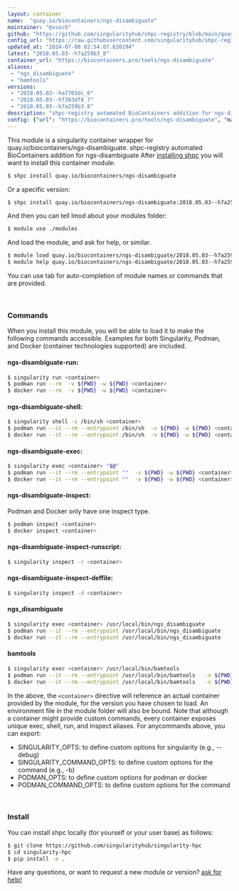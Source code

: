 ```yaml
---
layout: container
name:  "quay.io/biocontainers/ngs-disambiguate"
maintainer: "@vsoch"
github: "https://github.com/singularityhub/shpc-registry/blob/main/quay.io/biocontainers/ngs-disambiguate/container.yaml"
config_url: "https://raw.githubusercontent.com/singularityhub/shpc-registry/main/quay.io/biocontainers/ngs-disambiguate/container.yaml"
updated_at: "2024-07-08 02:54:07.620194"
latest: "2018.05.03--h7a259b3_8"
container_url: "https://biocontainers.pro/tools/ngs-disambiguate"
aliases:
 - "ngs_disambiguate"
 - "bamtools"
versions:
 - "2018.05.03--ha7703dc_6"
 - "2018.05.03--hf393df8_7"
 - "2018.05.03--h7a259b3_8"
description: "shpc-registry automated BioContainers addition for ngs-disambiguate"
config: {"url": "https://biocontainers.pro/tools/ngs-disambiguate", "maintainer": "@vsoch", "description": "shpc-registry automated BioContainers addition for ngs-disambiguate", "latest": {"2018.05.03--h7a259b3_8": "sha256:c82a0eb5122e1c76c74137d52ed462bb6af2c09ad75c80c637695088f3babd54"}, "tags": {"2018.05.03--ha7703dc_6": "sha256:8695e9f3bb10a56736234c0ec3c83da6249575cdbdbbe1160857c212c27ab657", "2018.05.03--hf393df8_7": "sha256:a86e59107e0f758435d2fd9d1fc81eeed7fa7c2dd66401fcafb400e52736dea7", "2018.05.03--h7a259b3_8": "sha256:c82a0eb5122e1c76c74137d52ed462bb6af2c09ad75c80c637695088f3babd54"}, "docker": "quay.io/biocontainers/ngs-disambiguate", "aliases": {"ngs_disambiguate": "/usr/local/bin/ngs_disambiguate", "bamtools": "/usr/local/bin/bamtools"}}
---
```


This module is a singularity container wrapper for quay.io/biocontainers/ngs-disambiguate.
shpc-registry automated BioContainers addition for ngs-disambiguate
After [installing shpc](#install) you will want to install this container module:


```bash
$ shpc install quay.io/biocontainers/ngs-disambiguate
```

Or a specific version:

```bash
$ shpc install quay.io/biocontainers/ngs-disambiguate:2018.05.03--h7a259b3_8
```

And then you can tell lmod about your modules folder:

```bash
$ module use ./modules
```

And load the module, and ask for help, or similar.

```bash
$ module load quay.io/biocontainers/ngs-disambiguate/2018.05.03--h7a259b3_8
$ module help quay.io/biocontainers/ngs-disambiguate/2018.05.03--h7a259b3_8
```

You can use tab for auto-completion of module names or commands that are provided.

<br>

### Commands

When you install this module, you will be able to load it to make the following commands accessible.
Examples for both Singularity, Podman, and Docker (container technologies supported) are included.

#### ngs-disambiguate-run:

```bash
$ singularity run <container>
$ podman run --rm  -v ${PWD} -w ${PWD} <container>
$ docker run --rm  -v ${PWD} -w ${PWD} <container>
```

#### ngs-disambiguate-shell:

```bash
$ singularity shell -s /bin/sh <container>
$ podman run --it --rm --entrypoint /bin/sh  -v ${PWD} -w ${PWD} <container>
$ docker run --it --rm --entrypoint /bin/sh  -v ${PWD} -w ${PWD} <container>
```

#### ngs-disambiguate-exec:

```bash
$ singularity exec <container> "$@"
$ podman run --it --rm --entrypoint ""  -v ${PWD} -w ${PWD} <container> "$@"
$ docker run --it --rm --entrypoint ""  -v ${PWD} -w ${PWD} <container> "$@"
```

#### ngs-disambiguate-inspect:

Podman and Docker only have one inspect type.

```bash
$ podman inspect <container>
$ docker inspect <container>
```

#### ngs-disambiguate-inspect-runscript:

```bash
$ singularity inspect -r <container>
```

#### ngs-disambiguate-inspect-deffile:

```bash
$ singularity inspect -d <container>
```


#### ngs_disambiguate

```bash
$ singularity exec <container> /usr/local/bin/ngs_disambiguate
$ podman run --it --rm --entrypoint /usr/local/bin/ngs_disambiguate   -v ${PWD} -w ${PWD} <container> -c " $@"
$ docker run --it --rm --entrypoint /usr/local/bin/ngs_disambiguate   -v ${PWD} -w ${PWD} <container> -c " $@"
```


#### bamtools

```bash
$ singularity exec <container> /usr/local/bin/bamtools
$ podman run --it --rm --entrypoint /usr/local/bin/bamtools   -v ${PWD} -w ${PWD} <container> -c " $@"
$ docker run --it --rm --entrypoint /usr/local/bin/bamtools   -v ${PWD} -w ${PWD} <container> -c " $@"
```



In the above, the `<container>` directive will reference an actual container provided
by the module, for the version you have chosen to load. An environment file in the
module folder will also be bound. Note that although a container
might provide custom commands, every container exposes unique exec, shell, run, and
inspect aliases. For anycommands above, you can export:

 - SINGULARITY_OPTS: to define custom options for singularity (e.g., --debug)
 - SINGULARITY_COMMAND_OPTS: to define custom options for the command (e.g., -b)
 - PODMAN_OPTS: to define custom options for podman or docker
 - PODMAN_COMMAND_OPTS: to define custom options for the command

<br>

### Install

You can install shpc locally (for yourself or your user base) as follows:

```bash
$ git clone https://github.com/singularityhub/singularity-hpc
$ cd singularity-hpc
$ pip install -e .
```

Have any questions, or want to request a new module or version? [ask for help!](https://github.com/singularityhub/singularity-hpc/issues)